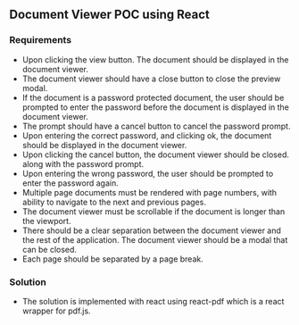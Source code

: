 
## Document Viewer POC using React

### Requirements
- Upon clicking the view button. The document should be displayed in the document viewer.
- The document viewer should have a close button to close the preview modal.
- If the document is a password protected document, the user should be prompted to enter the password before the document is displayed in the document viewer.
- The prompt should have a cancel button to cancel the password prompt. 
- Upon entering the correct password, and clicking ok, the document should be displayed in the document viewer.
- Upon clicking the cancel button, the document viewer should be closed. along with the password prompt.
- Upon entering the wrong password, the user should be prompted to enter the password again.
- Multiple page documents must be rendered with page numbers, with ability to navigate to the next and previous pages.
- The document viewer must be scrollable if the document is longer than the viewport.
- There should be a clear separation between the document viewer and the rest of the application. The document viewer should be a modal that can be closed.
- Each page should be separated by a page break.

### Solution
- The solution is implemented with react using react-pdf which is a react wrapper for pdf.js.